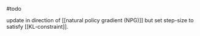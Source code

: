 #todo 

update in direction of [[natural policy gradient (NPG)]] but set step-size to satisfy [[KL-constraint]].

